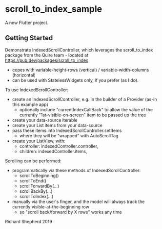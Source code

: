 # scroll_to_index_sample

A new Flutter project.

## Getting Started

Demonstrate IndexedScrollController, which leverages the scroll_to_index package from the Quire team - located at https://pub.dev/packages/scroll_to_index
- copes with variable-height-rows (vertical) / variable-width-columns (horizontal)
- can be used with StatelessWidgets only, if you prefer (as I do).

To use IndexedScrollController:

- create an IndexedScrollController, e.g. in the builder of a Provider (as-in this example app)
  - optionally include "currentIndexCallBack" to allow the value of the currently "1st-visible-on-screen" item to be passed up the tree
- create your data-source iterable
- create your List<Widget> items from your data-source
- pass these items into IndexedScrollController.setItems
  - where they will be "wrapped" with AutoScrollTag
- create your ListView, with:
  - controller: indexedController.controller,
  - children: indexedController.items,

Scrolling can be performed:
- programmatically via these methods of IndexedScrollController:
  - scrollToBeginning()
  - scrollToEnd()
  - scrollForwardBy(...)
  - scrollBackBy(...)
  - scrollToIndex(...)
- manually via the user's finger, and the model will always track the currently visible-at-the-beginning row
  - so "scroll back/forward by X rows" works any time


Richard Shepherd
2019

